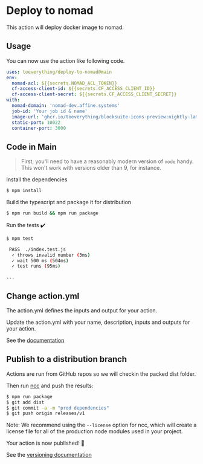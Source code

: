 # Deploy to nomad

This action will deploy docker image to nomad.

## Usage

You can now use the action like following code.

```yaml
uses: toeverything/deploy-to-nomad@main
env:
  nomad-acl: ${{secrets.NOMAD_ACL_TOKEN}}
  cf-access-client-id: ${{secrets.CF_ACCESS_CLIENT_ID}}
  cf-access-client-secret: ${{secrets.CF_ACCESS_CLIENT_SECRET}}
with:
  nomad-domain: 'nomad-dev.affine.systems'
  job-id: 'Your job id & name'
  image-url: 'ghcr.io/toeverything/blocksuite-icons-preview:nightly-latest'
  static-port: 10022
  container-port: 3000
```

## Code in Main

> First, you'll need to have a reasonably modern version of `node` handy. This won't work with versions older than 9, for instance.

Install the dependencies

```bash
$ npm install
```

Build the typescript and package it for distribution

```bash
$ npm run build && npm run package
```

Run the tests :heavy_check_mark:

```bash
$ npm test

 PASS  ./index.test.js
  ✓ throws invalid number (3ms)
  ✓ wait 500 ms (504ms)
  ✓ test runs (95ms)

...
```

## Change action.yml

The action.yml defines the inputs and output for your action.

Update the action.yml with your name, description, inputs and outputs for your action.

See the [documentation](https://help.github.com/en/articles/metadata-syntax-for-github-actions)

## Publish to a distribution branch

Actions are run from GitHub repos so we will checkin the packed dist folder.

Then run [ncc](https://github.com/zeit/ncc) and push the results:

```bash
$ npm run package
$ git add dist
$ git commit -a -m "prod dependencies"
$ git push origin releases/v1
```

Note: We recommend using the `--license` option for ncc, which will create a license file for all of the production node modules used in your project.

Your action is now published! :rocket:

See the [versioning documentation](https://github.com/actions/toolkit/blob/master/docs/action-versioning.md)

